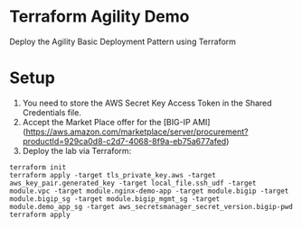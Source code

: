 # Terraform Agility Demo
Deploy the Agility Basic Deployment Pattern using Terraform

# Setup
1. You need to store the AWS Secret Key Access Token in the Shared Credentials file.
2. Accept the Market Place offer for the [BIG-IP AMI] (https://aws.amazon.com/marketplace/server/procurement?productId=929ca0d8-c2d7-4068-8f9a-eb75a677afed)
3. Deploy the lab via Terraform:
```hcl 
terraform init
terraform apply -target tls_private_key.aws -target aws_key_pair.generated_key -target local_file.ssh_udf -target module.vpc -target module.nginx-demo-app -target module.bigip -target module.bigip_sg -target module.bigip_mgmt_sg -target module.demo_app_sg -target aws_secretsmanager_secret_version.bigip-pwd
terraform apply
```